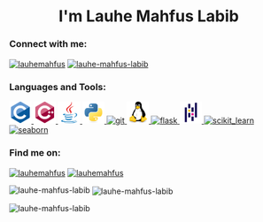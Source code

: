 <h1 align="center">I'm Lauhe Mahfus Labib</h1>



<h3 align="left">Connect with me:</h3>
<p align="left">
<a href="https://twitter.com/lauhemahfus" target="blank"><img align="center" src="https://raw.githubusercontent.com/rahuldkjain/github-profile-readme-generator/master/src/images/icons/Social/twitter.svg" alt="lauhemahfus" height="30" width="40" /></a>
<a href="https://linkedin.com/in/lauhe-mahfus-labib" target="blank"><img align="center" src="https://raw.githubusercontent.com/rahuldkjain/github-profile-readme-generator/master/src/images/icons/Social/linked-in-alt.svg" alt="lauhe-mahfus-labib" height="30" width="40" /></a>
</p>

<h3 align="left">Languages and Tools:</h3>
<p align="left"> <a href="https://www.cprogramming.com/" target="_blank" rel="noreferrer"> <img src="https://raw.githubusercontent.com/devicons/devicon/master/icons/c/c-original.svg" alt="c" width="40" height="40"/> </a> <a href="https://www.w3schools.com/cpp/" target="_blank" rel="noreferrer"> <img src="https://raw.githubusercontent.com/devicons/devicon/master/icons/cplusplus/cplusplus-original.svg" alt="cplusplus" width="40" height="40"/> <a href="https://www.java.com" target="_blank" rel="noreferrer"> <img src="https://raw.githubusercontent.com/devicons/devicon/master/icons/java/java-original.svg" alt="java" width="40" height="40"/> </a> </a> <a href="https://www.python.org" target="_blank" rel="noreferrer"> <img src="https://raw.githubusercontent.com/devicons/devicon/master/icons/python/python-original.svg" alt="python" width="40" height="40"/> </a>  </a> <a href="https://git-scm.com/" target="_blank" rel="noreferrer"> <img src="https://www.vectorlogo.zone/logos/git-scm/git-scm-icon.svg" alt="git" width="40" height="40"/> </a>  <a href="https://www.linux.org/" target="_blank" rel="noreferrer"> <img src="https://raw.githubusercontent.com/devicons/devicon/master/icons/linux/linux-original.svg" alt="linux" width="40" height="40"/> </a> <a href="https://flask.palletsprojects.com/" target="_blank" rel="noreferrer"> <img src="https://www.vectorlogo.zone/logos/pocoo_flask/pocoo_flask-icon.svg" alt="flask" width="40" height="40"/> <a href="https://pandas.pydata.org/" target="_blank" rel="noreferrer"> <img src="https://raw.githubusercontent.com/devicons/devicon/2ae2a900d2f041da66e950e4d48052658d850630/icons/pandas/pandas-original.svg" alt="pandas" width="40" height="40"/> </a> <a href="https://scikit-learn.org/" target="_blank" rel="noreferrer"> <img src="https://upload.wikimedia.org/wikipedia/commons/0/05/Scikit_learn_logo_small.svg" alt="scikit_learn" width="40" height="40"/> </a> <a href="https://seaborn.pydata.org/" target="_blank" rel="noreferrer"> <img src="https://seaborn.pydata.org/_images/logo-mark-lightbg.svg" alt="seaborn" width="40" height="40"/> </a> </p>

<h3 align="left">Find me on:</h3>
<p align="left">
<a href="https://codeforces.com/profile/lauhemahfus" target="blank"><img align="center" src="https://raw.githubusercontent.com/rahuldkjain/github-profile-readme-generator/master/src/images/icons/Social/codeforces.svg" alt="lauhemahfus" height="30" width="40" /></a>
<a href="https://www.leetcode.com/lauhemahfus" target="blank"><img align="center" src="https://raw.githubusercontent.com/rahuldkjain/github-profile-readme-generator/master/src/images/icons/Social/leet-code.svg" alt="lauhemahfus" height="30" width="40" /></a>
</p>

<p><img align="left" src="https://github-readme-stats.vercel.app/api/top-langs?username=lauhe-mahfus-labib&show_icons=true&theme=dark&locale=en&layout=compact" alt="lauhe-mahfus-labib" /></p>

<p>&nbsp;<img align="center" src="https://github-readme-stats.vercel.app/api?username=lauhe-mahfus-labib&show_icons=true&theme=dark&locale=en" alt="lauhe-mahfus-labib" /></p>
<p align="left"> <img src="https://komarev.com/ghpvc/?username=lauhe-mahfus-labib&label=Profile%20views&color=13c5dd&style=flat-square" alt="lauhe-mahfus-labib" /> </p>
